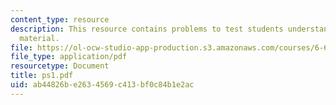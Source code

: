 ```yaml
---
content_type: resource
description: This resource contains problems to test students understanding of course
  material.
file: https://ol-ocw-studio-app-production.s3.amazonaws.com/courses/6-630-electromagnetics-fall-2006/ab44826be2634569c413bf0c84b1e2ac_ps1.pdf
file_type: application/pdf
resourcetype: Document
title: ps1.pdf
uid: ab44826b-e263-4569-c413-bf0c84b1e2ac
---
```

